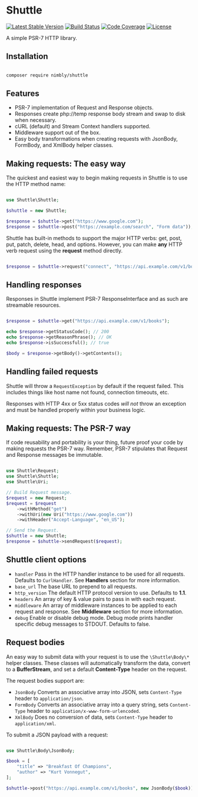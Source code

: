 # Shuttle
[![Latest Stable Version](https://img.shields.io/packagist/v/nimbly/Shuttle.svg?style=flat-square)](https://packagist.org/packages/nimbly/Shuttle)
[![Build Status](https://img.shields.io/travis/nimbly/Shuttle.svg?style=flat-square)](https://travis-ci.org/nimbly/Shuttle)
[![Code Coverage](https://img.shields.io/coveralls/github/nimbly/Shuttle.svg?style=flat-square)](https://coveralls.io/github/nimbly/Shuttle)
[![License](https://img.shields.io/github/license/nimbly/Shuttle.svg?style=flat-square)](https://packagist.org/packages/nimbly/Shuttle)


A simple PSR-7 HTTP library.

## Installation
```bash

composer require nimbly/shuttle

```

## Features
* PSR-7 implementation of Request and Response objects.
* Responses create php://temp response body stream and swap to disk when necessary.
* cURL (default) and Stream Context handlers supported.
* Middleware support out of the box.
* Easy body transformations when creating requests with JsonBody, FormBody, and XmlBody helper classes.


## Making requests: The easy way

The quickest and easiest way to begin making requests in Shuttle is to use the HTTP method name:

```php

use Shuttle\Shuttle;

$shuttle = new Shuttle;

$response = $shuttle->get("https://www.google.com");
$response = $shuttle->post("https://example.com/search", "Form data"));

```

Shuttle has built-in methods to support the major HTTP verbs: get, post, put, patch, delete, head, and options. However, you can make **any** HTTP verb request using the **request** method directly.

```php

$response = $shuttle->request("connect", "https://api.example.com/v1/books");

```

## Handling responses

Responses in Shuttle implement PSR-7 ResponseInterface and as such are streamable resources.

```php

$response = $shuttle->get("https://api.example.com/v1/books");

echo $response->getStatusCode(); // 200
echo $response->getReasonPhrase(); // OK
echo $response->isSuccessful(); // true

$body = $response->getBody()->getContents();

```


## Handling failed requests

Shuttle will throw a ```RequestException``` by default if the request failed. This includes things like host name not found, connection timeouts, etc.

Responses with HTTP 4xx or 5xx status codes *will not* throw an exception and must be handled properly within your business logic.

## Making requests: The PSR-7 way

If code reusability and portability is your thing, future proof your code by making requests the PSR-7 way. Remember, PSR-7 stipulates that Request and Response messages be immutable.

```php

use Shuttle\Request;
use Shuttle\Shuttle;
use Shuttle\Uri;

// Build Request message.
$request = new Request;
$request = $request
    ->withMethod("get")
    ->withUri(new Uri("https://www.google.com"))
    ->withHeader("Accept-Language", "en_US");

// Send the Request.
$shuttle = new Shuttle;
$response = $shuttle->sendRequest($request);

```

## Shuttle client options

* ```handler``` Pass in the HTTP handler instance to be used for all requests. Defaults to ```CurlHandler```. See **Handlers** section for more information.
* ```base_url``` The base URL to prepend to all requests.
* ```http_version``` The default HTTP protocol version to use. Defaults to **1.1**.
* ```headers``` An array of key & value pairs to pass in with each request.
* ```middleware``` An array of middleware instances to be applied to each request and response. See **Middleware** section for more information.
* ```debug``` Enable or disable debug mode. Debug mode prints handler specific debug messages to STDOUT. Defaults to false.

## Request bodies
An easy way to submit data with your request is to use the ```\Shuttle\Body\*``` helper classes. These classes will automatically
transform the data, convert to a **BufferStream**, and set a default **Content-Type** header on the request.

The request bodies support are:

* ``JsonBody`` Converts an associative array into JSON, sets ```Content-Type``` header to ```application/json```.
* ``FormBody`` Converts an associative array into a query string, sets ```Content-Type``` header to ```application/x-www-form-urlencoded```.
* ``XmlBody`` Does no conversion of data, sets ```Content-Type``` header to ```application/xml```.

To submit a JSON payload with a request:

```php

use Shuttle\Body\JsonBody;

$book = [
    "title" => "Breakfast Of Champions",
    "author" => "Kurt Vonnegut",
];

$shuttle->post("https://api.example.com/v1/books", new JsonBody($book));

```

